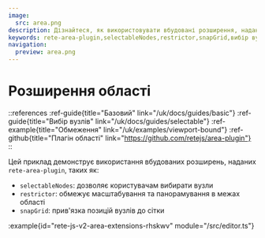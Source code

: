 ```yaml
---
image:
  src: area.png
description: Дізнайтеся, як використовувати вбудовані розширення, надані плагіном rete-area-plugin, зокрема selectableNodes для вибору вузлів, restrictor для обмеження масштабування та панорамування областей і snapGrid для прив’язки позицій вузлів до сітки
keywords: rete-area-plugin,selectableNodes,restrictor,snapGrid,вибір вузлів, сітка,розширення області
navigation:
  preview: area.png
---
```


# Розширення області

::references
:ref-guide{title="Базовий" link="/uk/docs/guides/basic"}
:ref-guide{title="Вибір вузлів" link="/uk/docs/guides/selectable"}
:ref-example{title="Обмеження" link="/uk/examples/viewport-bound"}
:ref-github{title="Плагін області" link="https://github.com/retejs/area-plugin"}
::

Цей приклад демонструє використання вбудованих розширень, наданих `rete-area-plugin`, таких як:

- `selectableNodes`: дозволяє користувачам вибирати вузли
- `restrictor`: обмежує масштабування та панорамування в межах області
- `snapGrid`: прив'язка позицій вузлів до сітки

:example{id="rete-js-v2-area-extensions-rhskwv" module="/src/editor.ts"}
